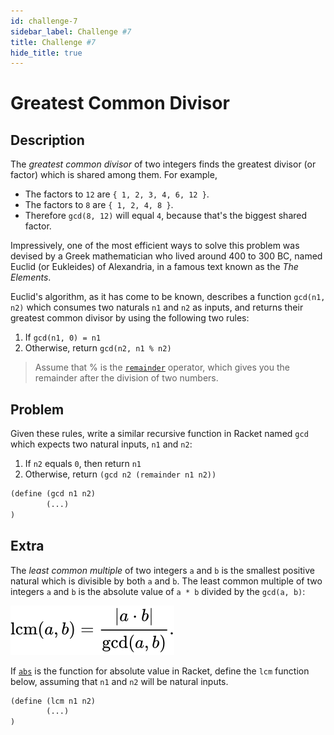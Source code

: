 ```yaml
---
id: challenge-7
sidebar_label: Challenge #7
title: Challenge #7
hide_title: true
---
```


# Greatest Common Divisor

## Description

The _greatest common divisor_ of two integers finds the greatest divisor (or
factor) which is shared among them. For example,

* The factors to `12` are `{ 1, 2, 3, 4, 6, 12 }`.
* The factors to `8` are `{ 1, 2, 4, 8 }`.
* Therefore `gcd(8, 12)` will equal `4`, because that's the biggest shared factor.

Impressively, one of the most efficient ways to solve this problem was devised
by a Greek mathematician who lived around 400 to 300 BC, named Euclid
(or Eukleides) of Alexandria, in a famous text known as the _The Elements_.

Euclid's algorithm, as it has come to be known, describes a function
`gcd(n1, n2)` which consumes two naturals `n1` and `n2` as inputs, and returns
their greatest common divisor by using the following two rules:

1. If `gcd(n1, 0) = n1`
2. Otherwise, return `gcd(n2, n1 % n2)`

> Assume that % is the [`remainder`](arithmetic-advanced.md) operator, which 
> gives you the remainder after the division of two numbers.

## Problem

Given these rules, write a similar recursive function in Racket named `gcd`
which expects two natural inputs, `n1` and `n2`:

1. If `n2` equals `0`, then return `n1`
2. Otherwise, return `(gcd n2 (remainder n1 n2))`

``` clojure
(define (gcd n1 n2)
        (...)
)
```

## Extra

The _least common multiple_ of two integers `a` and `b` is the smallest positive
natural which is divisible by both `a` and `b`. The least common multiple of two
integers `a` and `b` is the absolute value of `a * b` divided by the 
`gcd(a, b)`:

![Mathematical formula for Least Common Multiple.](/img/lcm-0.svg)

If [`abs`](arithmetic-advanced.md) is the function for absolute value in Racket, 
define the `lcm` function below, assuming that `n1` and `n2` will be natural 
inputs.

``` clojure
(define (lcm n1 n2)
        (...)
)
```
